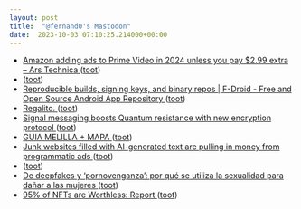 ```yaml
---
layout: post
title:  "@fernand0's Mastodon"
date:  2023-10-03 07:10:25.214000+00:00
---
```

*  [Amazon adding ads to Prime Video in 2024 unless you pay $2.99 extra – Ars Technica ](https://arstechnica.com/gadgets/2023/09/amazon-jacks-up-price-of-ad-free-prime-video-by-2-99-starting-in-2024) ([toot](https://mastodon.social/@fernand0/111169832564433916))
*  [ ](https://social.hispabot.freemyip.com/@hispa) ([toot](https://mastodon.social/@fernand0/111166666260680844))
*  [Reproducible builds, signing keys, and binary repos \| F-Droid - Free and Open Source Android App Repository ](https://f-droid.org/2023/09/03/reproducible-builds-signing-keys-and-binary-repos.htm) ([toot](https://mastodon.social/@fernand0/111166653683644363))
*  [Regalito. ](https://avecesunafoto.wordpress.com/2023/10/02/regalito-2) ([toot](https://mastodon.social/@fernand0/111166503384778521))
*  [Signal messaging boosts Quantum resistance with new encryption protocol   ](https://alternativeto.net/news/2023/9/signal-messaging-boosts-quantum-resistance-with-new-encryption-protocol/) ([toot](https://mastodon.social/@fernand0/111166117602671731))
*  [GUIA MELILLA + MAPA ](https://fotografiasenmovimiento.wordpress.com/2023/10/02/guia-melilla-mapa) ([toot](https://mastodon.social/@fernand0/111165960949054524))
*  [Junk websites filled with AI-generated text are pulling in money from programmatic ads ](https://www.technologyreview.com/2023/06/26/1075504/junk-websites-filled-with-ai-generated-text-are-pulling-in-money-from-programmatic-ads) ([toot](https://mastodon.social/@fernand0/111165901092360271))
*  [ ](https://mastodon.social/users/fernand0/statuses/111165664046678936/activity) ([toot](https://mastodon.social/users/fernand0/statuses/111165664046678936/activity))
*  [De deepfakes y ‘pornovenganza’: por qué se utiliza la sexualidad para dañar a las mujeres ](https://www.newtral.es/pornovenganza-sexualidad-mujeres/20230921) ([toot](https://mastodon.social/@fernand0/111165618735173801))
*  [95% of NFTs are Worthless: Report ](https://petapixel.com/2023/09/20/95-of-nfts-are-worthless-report) ([toot](https://mastodon.social/@fernand0/111165419781855399))

